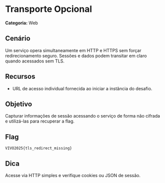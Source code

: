 # Transporte Opcional

**Categoria:** Web

## Cenário
Um serviço opera simultaneamente em HTTP e HTTPS sem forçar redirecionamento seguro. Sessões e dados podem transitar em claro quando acessados sem TLS.

## Recursos
- URL de acesso individual fornecida ao iniciar a instância do desafio.

## Objetivo
Capturar informações de sessão acessando o serviço de forma não cifrada e utilizá-las para recuperar a flag.

## Flag
`VIVO2025{tls_redirect_missing}`

## Dica
Acesse via HTTP simples e verifique cookies ou JSON de sessão.
